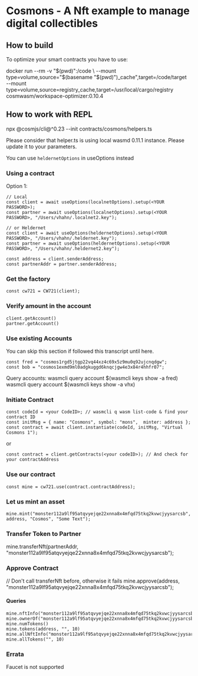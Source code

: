 # Cosmons - A Nft example to manage digital collectibles


## How to build

To optimize your smart contracts you have to use:

docker run --rm -v "$(pwd)":/code \
  --mount type=volume,source="$(basename "$(pwd)")_cache",target=/code/target \
  --mount type=volume,source=registry_cache,target=/usr/local/cargo/registry \
  cosmwasm/workspace-optimizer:0.10.4

## How to work with REPL 

npx @cosmjs/cli@^0.23 --init contracts/cosmons/helpers.ts 

Please consider that helper.ts is using local wasmd 0.11.1 instance. Please update it to your parameters. 


You can use ```heldernetOptions``` in useOptions instead

### Using a contract

Option 1:

```
// Local 
const client = await useOptions(localnetOptions).setup(<YOUR PASSWORD>);
const partner = await useOptions(localnetOptions).setup(<YOUR PASSWORD>, "/Users/vhahn/.localnet2.key");

// or Heldernet
const client = await useOptions(heldernetOptions).setup(<YOUR PASSWORD>, "/Users/vhahn/.heldernet.key");
const partner = await useOptions(heldernetOptions).setup(<YOUR PASSWORD>, "/Users/vhahn/.heldernet2.key");

const address = client.senderAddress;
const partnerAddr = partner.senderAddress;
```

### Get the factory

```
const cw721 = CW721(client);
```

### Verify amount in the account

```
client.getAccount()
partner.getAccount()
```

### Use existing Accounts

You can skip this section if followed this transcript until here.
```
const fred = "cosmos1rgd5jtgp22vq44xz4c69x5z9mu0q92ujcnqdgw";
const bob = "cosmos1exmd9ml0adgkuggd6knqcjgw4e3x84r4hhfr07";
```
Query accounts:
wasmcli query account $(wasmcli keys show -a fred) 
wasmcli query account $(wasmcli keys show -a vhx) 

### Initiate Contract

```
const codeId = <your CodeID>; // wasmcli q wasm list-code & find your contract ID
const initMsg = { name: "Cosmons", symbol: "mons",  minter: address };
const contract = await client.instantiate(codeId, initMsg, "Virtual Cosmons 1");
```
or
```
const contract = client.getContracts(<your codeID>); // And check for your contractAddress
```

### Use our contract

```
const mine = cw721.use(contract.contractAddress);
```

### Let us mint an asset

```
mine.mint("monster112a9lf95atqvyejqe22xnna8x4mfqd75tkq2kvwcjyysarcsb", address, "Cosmos", "Some Text");
```

### Transfer Token to Partner
mine.transferNft(partnerAddr, "monster112a9lf95atqvyejqe22xnna8x4mfqd75tkq2kvwcjyysarcsb");

### Approve Contract
// Don't call transferNft before, otherwise it fails
mine.approve(address, "monster112a9lf95atqvyejqe22xnna8x4mfqd75tkq2kvwcjyysarcsb");

#### Queries

```
mine.nftInfo("monster112a9lf95atqvyejqe22xnna8x4mfqd75tkq2kvwcjyysarcsb")
mine.ownerOf("monster112a9lf95atqvyejqe22xnna8x4mfqd75tkq2kvwcjyysarcsb")
mine.numTokens()
mine.tokens(address, "", 10)
mine.allNftInfo("monster112a9lf95atqvyejqe22xnna8x4mfqd75tkq2kvwcjyysarcsb")
mine.allTokens("", 10)
```

### Errata

Faucet is not supported

